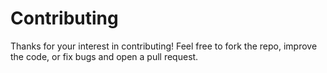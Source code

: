 # Contributing

Thanks for your interest in contributing! Feel free to fork the repo, improve the code, or fix bugs and open a pull request.
